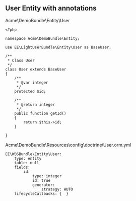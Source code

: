 ## User Entity with annotations

Acme\DemoBundle\Entity\User

    <?php

    namespace Acme\DemoBundle\Entity;

    use EE\LightUserBundle\Entity\User as BaseUser;

    /**
     * Class User
     */
    class User extends BaseUser
    {
        /**
         * @var integer
         */
        protected $id;

        /**
         * @return integer
         */
        public function getId()
        {
            return $this->id;
        }

    }


Acme\DemoBundle\Resources\config\doctrine\User.orm.yml

    EE\WBSBundle\Entity\User:
        type: entity
        table: null
        fields:
            id:
                type: integer
                id: true
                generator:
                    strategy: AUTO
        lifecycleCallbacks: {  }
